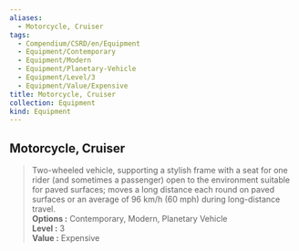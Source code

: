 ```yaml
---
aliases:
  - Motorcycle, Cruiser
tags:
  - Compendium/CSRD/en/Equipment
  - Equipment/Contemporary
  - Equipment/Modern
  - Equipment/Planetary-Vehicle
  - Equipment/Level/3
  - Equipment/Value/Expensive
title: Motorcycle, Cruiser
collection: Equipment
kind: Equipment
---
```

## Motorcycle, Cruiser  
  
>Two-wheeled vehicle, supporting a stylish frame with a seat for one rider (and sometimes a passenger) open to the environment suitable for paved surfaces; moves a long distance each round on paved surfaces or an average of 96 km/h (60 mph) during long-distance travel.  
> **Options :** Contemporary, Modern, Planetary Vehicle  
> **Level :** 3  
> **Value :** Expensive